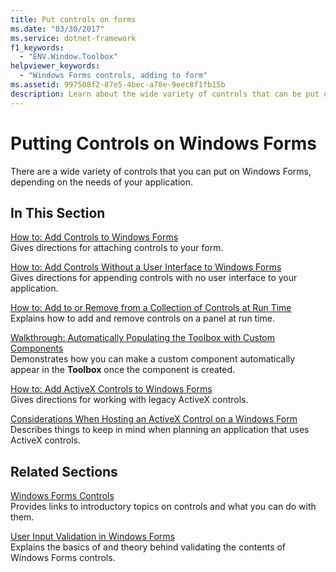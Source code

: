 ```yaml
---
title: Put controls on forms
ms.date: "03/30/2017"
ms.service: dotnet-framework
f1_keywords: 
  - "ENV.Window.Toolbox"
helpviewer_keywords: 
  - "Windows Forms controls, adding to form"
ms.assetid: 997508f2-87e5-4bec-a78e-9eec8f1fb15b
description: Learn about the wide variety of controls that can be put on Windows Forms, depending on the needs of an application.
---
```

# Putting Controls on Windows Forms

There are a wide variety of controls that you can put on Windows Forms, depending on the needs of your application.  
  
## In This Section  

[How to: Add Controls to Windows Forms](how-to-add-to-a-form.md)  
Gives directions for attaching controls to your form.  
  
[How to: Add Controls Without a User Interface to Windows Forms](how-to-add-controls-without-a-user-interface-to-windows-forms.md)  
Gives directions for appending controls with no user interface to your application.  
  
[How to: Add to or Remove from a Collection of Controls at Run Time](how-to-add-to-or-remove-from-a-collection-of-controls-at-run-time.md)  
Explains how to add and remove controls on a panel at run time.  
  
[Walkthrough: Automatically Populating the Toolbox with Custom Components](walkthrough-automatically-populating-the-toolbox-with-custom-components.md)  
Demonstrates how you can make a custom component automatically appear in the **Toolbox** once the component is created.  
  
[How to: Add ActiveX Controls to Windows Forms](how-to-add-activex-controls-to-windows-forms.md)  
Gives directions for working with legacy ActiveX controls.  
  
[Considerations When Hosting an ActiveX Control on a Windows Form](considerations-when-hosting-an-activex-control-on-a-windows-form.md)  
Describes things to keep in mind when planning an application that uses ActiveX controls.  
  
## Related Sections  

[Windows Forms Controls](overview.md)  
Provides links to introductory topics on controls and what you can do with them.  
  
[User Input Validation in Windows Forms](../input-keyboard/validation.md)  
Explains the basics of and theory behind validating the contents of Windows Forms controls.
